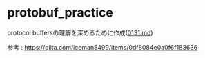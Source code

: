 # protobuf_practice

protocol buffersの理解を深めるために作成([0131.md](https://github.com/takeshi-1000/my_memo/blob/main/2022/0131.md))

参考 : https://qiita.com/iceman5499/items/0df8084e0a0f6f183636 
